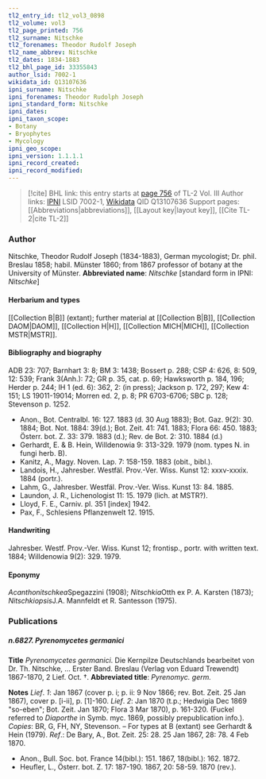 ```yaml
---
tl2_entry_id: tl2_vol3_0898
tl2_volume: vol3
tl2_page_printed: 756
tl2_surname: Nitschke
tl2_forenames: Theodor Rudolf Joseph
tl2_name_abbrev: Nitschke
tl2_dates: 1834-1883
tl2_bhl_page_id: 33355843
author_lsid: 7002-1
wikidata_id: Q13107636
ipni_surname: Nitschke
ipni_forenames: Theodor Rudolph Joseph
ipni_standard_form: Nitschke
ipni_dates: 
ipni_taxon_scope: 
- Botany
- Bryophytes
- Mycology
ipni_geo_scope: 
ipni_version: 1.1.1.1
ipni_record_created: 
ipni_record_modified:
---
```


> [!cite] BHL link: this entry starts at [page 756](https://www.biodiversitylibrary.org/page/33355843) of TL-2 Vol. III
> Author links: [IPNI](https://www.ipni.org/a/7002-1) LSID 7002-1, [Wikidata](https://www.wikidata.org/wiki/Q13107636) QID Q13107636
> Support pages: [[Abbreviations|abbreviations]], [[Layout key|layout key]], [[Cite TL-2|cite TL-2]]

### Author

Nitschke, Theodor Rudolf Joseph (1834-1883), German mycologist; Dr. phil. Breslau 1858; habil. Münster 1860; from 1867 professor of botany at the University of Münster. 
**Abbreviated name**: *Nitschke* \[standard form in IPNI: *Nitschke*\]

#### Herbarium and types

[[Collection B|B]] (extant); further material at [[Collection B|B]], [[Collection DAOM|DAOM]], [[Collection H|H]], [[Collection MICH|MICH]], [[Collection MSTR|MSTR]].

#### Bibliography and biography

ADB 23: 707; Barnhart 3: 8; BM 3: 1438; Bossert p. 288; CSP 4: 626, 8: 509, 12: 539; Frank 3(Anh.): 72; GR p. 35, cat. p. 69; Hawksworth p. 184, 196; Herder p. 244; IH 1 (ed. 6): 362, 2: (in press); Jackson p. 172, 297; Kew 4: 151; LS 19011-19014; Morren ed. 2, p. 8; PR 6703-6706; SBC p. 128; Stevenson p. 1252.
- Anon., Bot. Centralbl. 16: 127. 1883 (d. 30 Aug 1883); Bot. Gaz. 9(2): 30. 1884; Bot. Not. 1884: 39(d.); Bot. Zeit. 41: 741. 1883; Flora 66: 450. 1883; Österr. bot. Z. 33: 379. 1883 (d.); Rev. de Bot. 2: 310. 1884 (d.)
- Gerhardt, E. & B. Hein, Willdenowia 9: 313-329. 1979 (nom. types N. in fungi herb. B).
- Kanitz, A., Magy. Noven. Lap. 7: 158-159. 1883 (obit., bibl.).
- Landois, H., Jahresber. Westfäl. Prov.-Ver. Wiss. Kunst 12: xxxv-xxxix. 1884 (portr.).
- Lahm, G., Jahresber. Westfäl. Prov.-Ver. Wiss. Kunst 13: 84. 1885.
- Laundon, J. R., Lichenologist 11: 15. 1979 (lich. at MSTR?).
- Lloyd, F. E., Carniv. pl. 351 \[index\] 1942.
- Pax, F., Schlesiens Pflanzenwelt 12. 1915.

#### Handwriting

Jahresber. Westf. Prov.-Ver. Wiss. Kunst 12; frontisp., portr. with written text. 1884; Willdenowia 9(2): 329. 1979.

#### Eponymy

*Acanthonitschkea*Spegazzini (1908); *Nitschkia*Otth ex P. A. Karsten (1873); *Nitschkiopsis*J.A. Mannfeldt et R. Santesson (1975).

### Publications

##### n.6827. Pyrenomycetes germanici

**Title**
*Pyrenomycetes germanici*. Die Kernpilze Deutschlands bearbeitet von Dr. Th. Nitschke, ... Erster Band. Breslau (Verlag von Eduard Trewendt) 1867-1870, 2 Lief. Oct. †.
**Abbreviated title**: *Pyrenomyc. germ.*

**Notes**
*Lief*. *1*: Jan 1867 (cover p. i; p. ii: 9 Nov 1866; rev. Bot. Zeit. 25 Jan 1867), cover p. \[i-ii\], p. \[1\]-160.
*Lief*. *2*: Jan 1870 (t.p.; Hedwigia Dec 1869 "so-eben"; Bot. Zeit. Jan 1870; Flora 3 Mar 1870), p. 161-320. (Fuckel referred to *Diaporthe* in Symb. myc. 1869, possibly prepublication info.).
*Copies*: BR, G, FH, NY, Stevenson. – For types at B (extant) see Gerhardt & Hein (1979).
*Ref*.: De Bary, A., Bot. Zeit. 25: 28. 25 Jan 1867, 28: 78. 4 Feb 1870.
- Anon., Bull. Soc. bot. France 14(bibl.): 151. 1867, 18(bibl.): 162. 1872.
- Heufler, L., Österr. bot. Z. 17: 187-190. 1867, 20: 58-59. 1870 (rev.).

